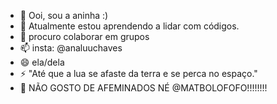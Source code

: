 - 👋 Ooi, sou a aninha :)
- 🌱 Atualmente estou aprendendo a lidar com códigos.
- 💞️ procuro colaborar em grupos
- 📫 insta: @analuuchaves
- 😄 ela/dela
- ⚡ "Até que a lua se afaste da terra e se perca no espaço."
- 🥰 NÃO GOSTO DE AFEMINADOS NÉ @MATBOLOFOFO!!!!!!!!

